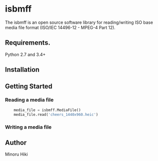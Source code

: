 # isbmff
The isbmff is an open source software library for reading/writing ISO base media file format (ISO/IEC 14496-12 - MPEG-4 Part 12).

## Requirements.

Python 2.7 and 3.4+

## Installation

## Getting Started
### Reading a media file
```python
    media_file = isbmff.MediaFile()
    media_file.read('cheers_1440x960.heic')
```
### Writing a media file

## Author
Minoru Hiki